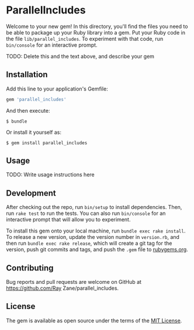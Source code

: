 # ParallelIncludes

Welcome to your new gem! In this directory, you'll find the files you need to be able to package up your Ruby library into a gem. Put your Ruby code in the file `lib/parallel_includes`. To experiment with that code, run `bin/console` for an interactive prompt.

TODO: Delete this and the text above, and describe your gem

## Installation

Add this line to your application's Gemfile:

```ruby
gem 'parallel_includes'
```

And then execute:

    $ bundle

Or install it yourself as:

    $ gem install parallel_includes

## Usage

TODO: Write usage instructions here

## Development

After checking out the repo, run `bin/setup` to install dependencies. Then, run `rake test` to run the tests. You can also run `bin/console` for an interactive prompt that will allow you to experiment.

To install this gem onto your local machine, run `bundle exec rake install`. To release a new version, update the version number in `version.rb`, and then run `bundle exec rake release`, which will create a git tag for the version, push git commits and tags, and push the `.gem` file to [rubygems.org](https://rubygems.org).

## Contributing

Bug reports and pull requests are welcome on GitHub at https://github.com/Ray Zane/parallel_includes.


## License

The gem is available as open source under the terms of the [MIT License](http://opensource.org/licenses/MIT).

